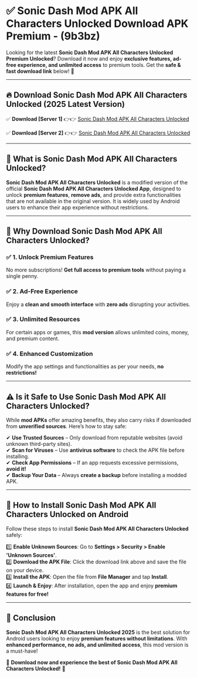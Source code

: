 
# ✅ Sonic Dash Mod APK All Characters Unlocked Download APK Premium -  (9b3bz) 

Looking for the latest **Sonic Dash Mod APK All Characters Unlocked Premium Unlocked**? Download it now and enjoy **exclusive features, ad-free experience, and unlimited access** to premium tools. Get the **safe & fast download link** below! 🚀

---

## 🔥 Download Sonic Dash Mod APK All Characters Unlocked (2025 Latest Version)

✅ **Download [Server 1]** 👉👉 [Sonic Dash Mod APK All Characters Unlocked ](https://apkcomod.com?title=Sonic_Dash_Mod_APK_All_Characters_Unlocked)  

✅ **Download [Server 2]** 👉👉 [Sonic Dash Mod APK All Characters Unlocked ](https://apkcomod.com?title=Sonic_Dash_Mod_APK_All_Characters_Unlocked)  


---

## 📌 What is Sonic Dash Mod APK All Characters Unlocked?

**Sonic Dash Mod APK All Characters Unlocked** is a modified version of the official **Sonic Dash Mod APK All Characters Unlocked App**, designed to unlock **premium features**, **remove ads**, and provide extra functionalities that are not available in the original version. It is widely used by Android users to enhance their app experience without restrictions.

---

## 🌟 Why Download Sonic Dash Mod APK All Characters Unlocked?

### ✅ 1. Unlock Premium Features
No more subscriptions! **Get full access to premium tools** without paying a single penny.

### ✅ 2. Ad-Free Experience
Enjoy a **clean and smooth interface** with **zero ads** disrupting your activities.

### ✅ 3. Unlimited Resources
For certain apps or games, this **mod version** allows unlimited coins, money, and premium content.

### ✅ 4. Enhanced Customization
Modify the app settings and functionalities as per your needs, **no restrictions!**

---

## ⚠️ Is it Safe to Use Sonic Dash Mod APK All Characters Unlocked?

While **mod APKs** offer amazing benefits, they also carry risks if downloaded from **unverified sources**. Here’s how to stay safe:

✔ **Use Trusted Sources** – Only download from reputable websites (avoid unknown third-party sites).  
✔ **Scan for Viruses** – Use **antivirus software** to check the APK file before installing.  
✔ **Check App Permissions** – If an app requests excessive permissions, **avoid it!**  
✔ **Backup Your Data** – Always **create a backup** before installing a modded APK.

---

## 📲 How to Install Sonic Dash Mod APK All Characters Unlocked on Android

Follow these steps to install **Sonic Dash Mod APK All Characters Unlocked** safely:

1️⃣ **Enable Unknown Sources**: Go to **Settings > Security > Enable 'Unknown Sources'**.  
2️⃣ **Download the APK File**: Click the download link above and save the file on your device.  
3️⃣ **Install the APK**: Open the file from **File Manager** and tap **Install**.  
4️⃣ **Launch & Enjoy**: After installation, open the app and enjoy **premium features for free!**

---

## 🚀 Conclusion

**Sonic Dash Mod APK All Characters Unlocked 2025** is the best solution for Android users looking to enjoy **premium features without limitations**. With **enhanced performance, no ads, and unlimited access**, this mod version is a must-have!

🔻 **Download now and experience the best of Sonic Dash Mod APK All Characters Unlocked!** 🔻

